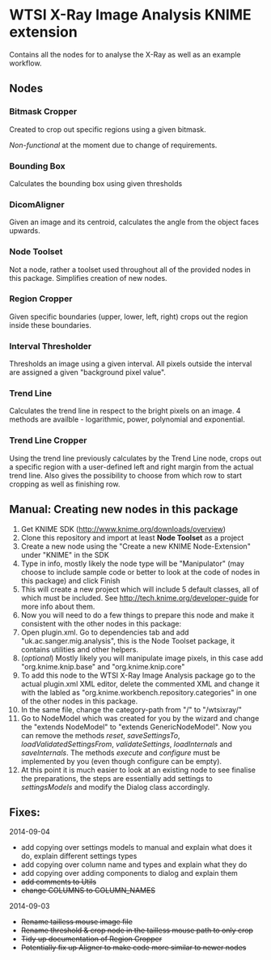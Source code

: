 # WTSI X-Ray Image Analysis KNIME extension

Contains all the nodes for to analyse the X-Ray as well as an example workflow.

## Nodes

### Bitmask Cropper
Created to crop out specific regions using a given bitmask. 

*Non-functional* at the moment due to change of requirements.

### Bounding Box
Calculates the bounding box using given thresholds

### DicomAligner
Given an image and its centroid, calculates the angle from the object faces upwards.

### Node Toolset
Not a node, rather a toolset used throughout all of the provided nodes in this package. Simplifies creation of new nodes.

### Region Cropper
Given specific boundaries (upper, lower, left, right) crops out the region inside these boundaries.

### Interval Thresholder
Thresholds an image using a given interval. All pixels outside the interval are assigned a given "background pixel value".

### Trend Line
Calculates the trend line in respect to the bright pixels on an image. 4 methods are availble - logarithmic, power, polynomial and exponential.

### Trend Line Cropper
Using the trend line previously calculates by the Trend Line node, crops out a specific region with a user-defined left and right margin from the actual trend line.
Also gives the possibility to choose from which row to start cropping as well as finishing row.

## Manual: Creating new nodes in this package

1. Get KNIME SDK (http://www.knime.org/downloads/overview)
2. Clone this repository and import at least **Node Toolset** as a project
3. Create a new node using the "Create a new KNIME Node-Extension" under "KNIME" in the SDK
4. Type in info, mostly likely the node type will be "Manipulator" (may choose to include sample code or better to look at the code of nodes in this package) and click Finish
5. This will create a new project which will include 5 default classes, all of which must be included. See http://tech.knime.org/developer-guide for more info about them.
6. Now you will need to do a few things to prepare this node and make it consistent with the other nodes in this package:
  1. Open plugin.xml. Go to dependencies tab and add "uk.ac.sanger.mig.analysis", this is the Node Toolset package, it contains utilities and other helpers.
  2. (*optional*) Mostly likely you will manipulate image pixels, in this case add "org.knime.knip.base" and "org.knime.knip.core"
  3. To add this node to the WTSI X-Ray Image Analysis package go to the actual plugin.xml XML editor, delete the commented XML and change it with the labled as "org.knime.workbench.repository.categories" in one of the other nodes in this package.
  4. In the same file, change the category-path from "/" to "/wtsixray/"
  5. Go to <NodeName>NodeModel which was created for you by the wizard and change the "extends NodeModel" to "extends GenericNodeModel". Now you can remove the methods *reset*, *saveSettingsTo*, *loadValidatedSettingsFrom*, *validateSettings*, *loadInternals* and *saveInternals*. The methods *execute* and *configure* must be implemented by you (even though configure can be empty).
  6. At this point it is much easier to look at an existing node to see finalise the preparations, the steps are essentially add settings to *settingsModels* and modify the <NodeName>Dialog class accordingly.

## Fixes:

2014-09-04
- add copying over settings models to manual and explain what does it do, explain different settings types
- add copying over column name and types and explain what they do
- add copying over adding components to dialog and explain them
- ~~add comments to Utils~~
- ~~change COLUMNS to COLUMN_NAMES~~

2014-09-03
- ~~Rename tailless mouse image file~~
- ~~Rename threshold & crop node in the tailless mouse path to only crop~~
- ~~Tidy up documentation of Region Cropper~~
- ~~Potentially fix up Aligner to make code more similar to newer nodes~~